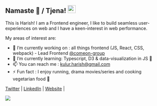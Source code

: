 

## Namaste 🙏 / Tjena! <img src="https://media.giphy.com/media/hvRJCLFzcasrR4ia7z/giphy.gif" width="25px">

This is Harish! I am a Frontend engineer, I like to build seamless user-experiences on web  and I have a keen-interest in web performance.

My areas of interest are:

- 🔭 I’m currently working on : all things frontend (JS, React, CSS, webpack) - Lead Frontend [@comeon-group](https://wearecomeon.com/)
- 🌱 I’m currently learning: Typescript, D3 & data-visualization in JS 💚
- 📫 You can reach me : kulur.harish@gmail.com
- ⚡ Fun fact : I enjoy running, drama movies/series and cooking vegetarian food 🌱

 [Twitter](https://twitter.com/hkulur) | 
 [LinkedIn](https://linkedin.com/in/harishkulur) | 
 [Website](https://hkulur.com) | 

![](https://img.shields.io/github/followers/hkulur?label=follow&logo=github&style=flat-square)

